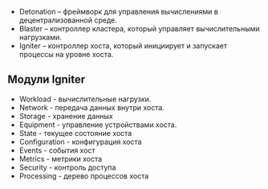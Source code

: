 - Detonation – фреймворк для управления вычислениями в децентрализованной среде.
- Blaster – контроллер кластера, который управляет вычислительными нагрузками.
- Igniter – контроллер хоста, который инициирует и запускает процессы на уровне хоста.


## Модули Igniter
 - Workload - вычислительные нагрузки.
 - Network - передача данных внутри хоста. 
 - Storage - хранение данных
 - Equipment - управление устройствами хоста.
 - State - текущее состояние хоста 
 - Configuration - конфигурация хоста
 - Events - события хост
 - Metrics - метрики хоста
 - Security - контроль доступа
 - Processing - дерево процессов хоста




 






